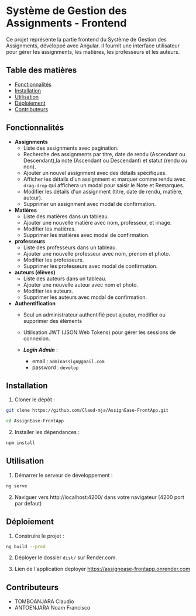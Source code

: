 # Système de Gestion des Assignments - Frontend

Ce projet représente la partie frontend du Système de Gestion des Assignments, développé avec Angular. Il fournit une interface utilisateur pour gérer les assignments, les matières, les professeurs et les auteurs.

## Table des matières
- [Fonctionnalités](#fonctionnalités)
- [Installation](#installation)
- [Utilisation](#utilisation)
- [Déploiement](#déploiement)
- [Contributeurs](#contributeurs)

## Fonctionnalités
- **Assignments**
  - Liste des assignments avec pagination.
  - Recherche des assignments par titre, date de rendu (Ascendant ou Descendant),la note (Ascendant ou Descendant)  et statut (rendu ou non).
  - Ajouter un nouvel assignment avec des détails spécifiques.
  - Afficher les détails d'un assignment et marquer comme rendu avec `drag-drop` qui affichera un modal pour saisir le Note et Remarques.
  - Modifier les détails d'un assignment (titre, date de rendu, matière, auteur).
  - Supprimer un assignment avec modal de confirmation.
- **Matières**
  - Liste des matières dans un tableau.
  - Ajouter une nouvelle matière avec nom, professeur, et image.
  - Modifier les matières.
  - Supprimer les matières avec modal de confirmation.
- **professeurs**
  - Liste des professeurs dans un tableau.
  - Ajouter une nouvelle professeur avec nom, prenom et photo.
  - Modifier les professeurs.
  - Supprimer les professeurs avec modal de confirmation.
- **auteurs (élèves)**
  - Liste des auteurs dans un tableau.
  - Ajouter une nouvelle auteur avec nom et photo.
  - Modifier les auteurs.
  - Supprimer les auteurs avec modal de confirmation.
- **Authentification**
  - Seul un administrateur authentifié peut ajouter, modifier ou supprimer des éléments 
  - Utilisation JWT (JSON Web Tokens) pour gérer les sessions de connexion.
  
  - ***Login Admin*** :
      - email : `adminassign@gmail.com`
      - password : `develop`

## Installation
1. Cloner le dépôt :
  ```bash
  git clone https://github.com/Claud-mja/AssignEase-FrontApp.git
  ```
  ```bash
  cd AssignEase-FrontApp
  ```


2. Installer les dépendances :
  ```bash
  npm install
  ```

## Utilisation
1. Démarrer le serveur de développement  :
  ```bash
  ng serve
  ```

2. Naviguer vers http://localhost:4200/ dans votre navigateur (4200 port par defaut)

## Déploiement
1. Construire le projet :
  ```bash
  ng build --prod
  ```

2. Déployer le dossier `dist/` sur Render.com.

3. Lien de l'application deployer https://assignease-frontapp.onrender.com

## Contributeurs
  - TOMBOANJARA Claudio
  - ANTOENJARA Noam Francisco



